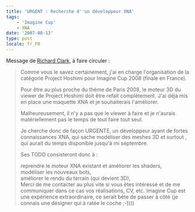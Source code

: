 ```yaml
---
title: 'URGENT : Recherche d''un développeur XNA'
tags:
    - 'Imagine Cup'
    - XNA
date: '2007-08-13'
type: post
locale: fr_FR
---
```


Message de [Richard Clark,](http://blogs.developpeur.org/richardc/archive/2007/08/13/urgent-cherche-d-veloppeur-xna-pour-ms-imagine-cup-2008.aspx) à faire circuler&nbsp;:

> Comme vous le savez certainement, j'ai en charge l'organisation de la catégorie Project Hoshimi pour Imagine Cup 2008 (finale en France).
>
> Pour être au plus proche du thème de Paris 2008, le moteur 3D du viewer de Project Hoshimi doit être refait complètement. J'ai déjà mis en place une maquette XNA et je souhaiterais l'améliorer.
>
> Malheureusement, il n'y a pas que le viewer à faire et je n'aurais matériellement pas le temps de tout faire tout seul.
>
> Je cherche donc de façon URGENTE, un développeur ayant de fortes connaissances XNA, qui sache modéliser des meshes 3D et surtout , qui aurait du temps disponible jusqu'à mi septembre.
>
> Ses TODO consisteront donc à :
>
> reprendre le moteur XNA existant et améliorer les shaders,  
> modéliser les nouveaux bots,  
> améliorer le rendu du terrain (qui devient 3D),  
> Merci de me contacter au plus vite si vous êtes intéressé et de me communiquer dans ce cas vos réalisations, CV, etc. Imagine Cup est une expérience extraordinaire, ce serait bête de passer à côté (je connais une designer qui à ratée le coche ;-))))
